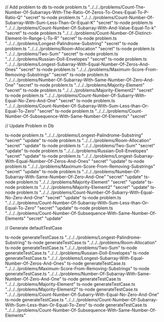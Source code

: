 // Add problem to db
ts-node problem.ts "../../../problems/Count-The-Number-Of-Subarrays-With-The-Ratio-Of-Zeros-To-Ones-Equal-To-P-Ratio-Q" "secret"
ts-node problem.ts "../../../problems/Count-Number-Of-Subarray-With-Sum-Less-Than-Or-Equal-K" "secret"
ts-node problem.ts "../../../problems/Count-Number-Of-Subarray-With-And-Value-Equal-To-k" "secret"
ts-node problem.ts "../../../problems/Count-Number-Of-Distinct-Element-In-Range-L-To-R" "secret"
ts-node problem.ts "../../../problems/Longest-Palindrome-Substring" "secret"
ts-node problem.ts "../../../problems/Room-Allocation" "secret"
ts-node problem.ts "../../../problems/Two-Sum" "secret"
ts-node problem.ts "../../../problems/Russian-Doll-Envelopes" "secret"
ts-node problem.ts "../../../problems/Longest-Subarray-With-Equal-Number-Of-Zeros-And-Ones" "secret"
ts-node problem.ts "../../../problems/Maximum-Score-From-Removing-Substrings" "secret"
ts-node problem.ts "../../../problems/Number-Of-Subarray-With-Same-Number-Of-Zero-And-One" "secret"
ts-node problem.ts "../../../problems/Majority-Element" "secret"
ts-node problem.ts "../../../problems/Majority-Element2" "secret"
ts-node problem.ts "../../../problems/Count-Number-Of-Subarry-With-Equal-No-Zero-And-One" "secret"
ts-node problem.ts "../../../problems/Count-Number-Of-Subarray-With-Sum-Less-than-Or-Equal-To-Zero" "secret"
ts-node problem.ts "../../../problems/Count-Number-Of-Subsequence-With-Same-Number-Of-Elements" "secret"

// Update Problem in Db

ts-node problem.ts "../../../problems/Longest-Palindrome-Substring" "secret" "update"
ts-node problem.ts "../../../problems/Room-Allocation" "secret" "update"
ts-node problem.ts "../../../problems/Two-Sum" "secret" "update"
ts-node problem.ts "../../../problems/Russian-Doll-Envelopes" "secret" "update"
ts-node problem.ts "../../../problems/Longest-Subarray-With-Equal-Number-Of-Zeros-And-Ones" "secret" "update"
ts-node problem.ts "../../../problems/Maximum-Score-From-Removing-Substrings" "secret" "update"
ts-node problem.ts "../../../problems/Number-Of-Subarray-With-Same-Number-Of-Zero-And-One" "secret" "update"
ts-node problem.ts "../../../problems/Majority-Element" "secret" "update"
ts-node problem.ts "../../../problems/Majority-Element2" "secret" "update"
ts-node problem.ts "../../../problems/Count-Number-Of-Subarry-With-Equal-No-Zero-And-One" "secret" "update"
ts-node problem.ts "../../../problems/Count-Number-Of-Subarray-With-Sum-Less-than-Or-Equal-To-Zero" "secret" "update"
ts-node problem.ts "../../../problems/Count-Number-Of-Subsequence-With-Same-Number-Of-Elements" "secret" "update"

// Generate defaultTestCase

ts-node generateTestCase.ts "../../../problems/Longest-Palindrome-Substring"
ts-node generateTestCase.ts "../../../problems/Room-Allocation"
ts-node generateTestCase.ts "../../../problems/Two-Sum"
ts-node generateTestCase.ts "../../../problems/Russian-Doll-Envelopes"
ts-node generateTestCase.ts "../../../problems/Longest-Subarray-With-Equal-Number-Of-Zeros-And-Ones"
ts-node generateTestCase.ts "../../../problems/Maximum-Score-From-Removing-Substrings"
ts-node generateTestCase.ts "../../../problems/Number-Of-Subarray-With-Same-Number-Of-Zero-And-One"
ts-node generateTestCase.ts "../../../problems/Majority-Element"
ts-node generateTestCase.ts "../../../problems/Majority-Element2"
ts-node generateTestCase.ts "../../../problems/Count-Number-Of-Subarry-With-Equal-No-Zero-And-One"
ts-node generateTestCase.ts "../../../problems/Count-Number-Of-Subarray-With-Sum-Less-than-Or-Equal-To-Zero"
ts-node generateTestCase.ts "../../../problems/Count-Number-Of-Subsequence-With-Same-Number-Of-Elements"

